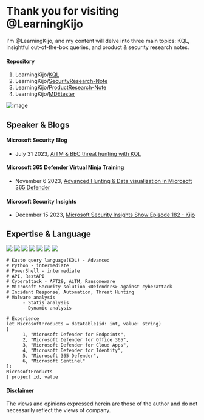 # Thank you for visiting @LearningKijo
I'm @LearningKijo, and my content will delve into three main topics: KQL, insightful out-of-the-box queries, and product & security research notes.

#### Repository
1. LearningKijo/[KQL](https://github.com/LearningKijo/KQL)
2. LearningKijo/[SecurityResearch-Note](https://github.com/LearningKijo/SecurityResearcher-Note)
3. LearningKijo/[ProductResearch-Note](https://github.com/LearningKijo/SecurityResearcher-Note#product-research-note)
4. LearningKijo/[MDEtester](https://github.com/LearningKijo/MDEtester)


![image](https://github.com/LearningKijo/LearningKijo/assets/120234772/8bc41545-7264-4f5b-8b6a-1243a75e49c4)

## Speaker & Blogs
#### Microsoft Security Blog 

- July 31 2023, [AiTM & BEC threat hunting with KQL](https://techcommunity.microsoft.com/t5/azure-data-explorer-blog/aitm-amp-bec-threat-hunting-with-kql/ba-p/3885166)

#### Microsoft 365 Defender Virtual Ninja Training
- November 6 2023, [Advanced Hunting & Data visualization in Microsoft 365 Defender](https://www.youtube.com/watch?v=2jSqr-nzWn8&ab_channel=MicrosoftSecurityCommunity)

#### Microsoft Security Insights
- December 15 2023, [Microsoft Security Insights Show Episode 182 - Kijo](https://www.youtube.com/live/AbcNOPiYE_A?si=6pZ9LLV_b_dzOEf8)

## Expertise & Language
<a href="https://www.linkedin.com/in/kijo-niimura/"><img src="https://img.shields.io/badge/-Linkedin-0077B5.svg?logo=linkedin&style=popout"></a>
<a href="https://learn.microsoft.com/en-us/azure/data-explorer/kusto/query/"><img src="https://img.shields.io/badge/Azure-KQL-00B2FF.svg?logo=microsoftazure&style=popout"></a>
<a href="https://learn.microsoft.com/en-us/azure/data-explorer/kusto/query/"><img src="https://img.shields.io/badge/Azure%20Data%20Explorer-%230078D4.svg?&style=popout&logo=azure%20data%20explorer&logoColor=white"/></a>
<img src="https://img.shields.io/badge/M365D-APIs-142787.svg?logo=microsoft&style=popout"> <img src="https://img.shields.io/badge/MDE-APIs-142783.svg?logo=microsoft&style=popout"> <img src="https://img.shields.io/badge/PowerShell-%235391FE.svg?&style=popout&logo=powershell&logoColor=white" /> <img src="https://img.shields.io/badge/-Python-FFFFFF.svg?logo=python&style=popout"> <br>

```kql
# Kusto query language(KQL) - Advanced 
# Python - intermediate
# PowerShell - intermediate
# API, RestAPI
# Cyberattack - APT29, AiTM, Ransomeware
# Microsoft Security solution <Defenders> against cyberattack
# Incident Response, Automation, Threat Hunting
# Malware analysis
      - Statis analysis
      - Dynamic analysis
      
# Experience
let MicrosoftProducts = datatable(id: int, value: string)
[
      1, "Microsoft Defender for Endpoints", 
      2, "Microsoft Defender for Office 365", 
      3, "Microsoft Defender for Cloud Apps", 
      4, "Microsoft Defender for Identity", 
      5, "Microsoft 365 Defender", 
      6, "Microsoft Sentinel"
];
MicrosoftProducts
| project id, value
```



#### Disclaimer 
The views and opinions expressed herein are those of the author and do not necessarily reflect the views of company.
